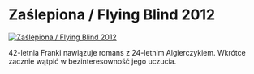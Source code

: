 Zaślepiona / Flying Blind 2012 
=============
[![Zaślepiona / Flying Blind 2012 ](http://vidos.pl/images/player.gif)](http://vidos.pl/zaslepiona-flying-blind-2012)

 42-letnia Franki nawiązuje romans z 24-letnim Algierczykiem. Wkrótce zacznie wątpić w bezinteresowność jego uczucia.
